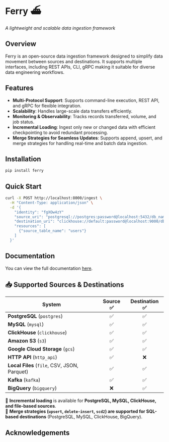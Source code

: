 # Ferry ⛴️

*A lightweight and scalable data ingestion framework*
## Overview
Ferry is an open-source data ingestion framework designed to simplify data movement between sources and destinations. 
It supports multiple interfaces, including REST APIs, CLI, gRPC making it suitable for diverse data engineering workflows.

## Features
- **Multi-Protocol Support**: Supports command-line execution, REST API, and gRPC for flexible integration.
- **Scalability**: Handles large-scale data transfers efficiently.
- **Monitoring & Observability**: Tracks records transferred, volume, and job status.
- **Incremental Loading**: Ingest only new or changed data with efficient checkpointing to avoid redundant processing.
- **Merge Strategies for Seamless Updates**: Supports append, upsert, and merge strategies for handling real-time and batch data ingestion.

## Installation
```sh
pip install ferry
```

## Quick Start
```sh
curl -X POST http://localhost:8000/ingest \
  -H "Content-Type: application/json" \
  -d '{
    "identity": "fgXOw4zY"
    "source_uri": "postgresql://postgres:password@localhost:5432/db_name",
    "destination_uri": "clickhouse://default:password@localhost:9000/db_name?http_port=8123&secure=0",
    "resources": [
      {"source_table_name": "users"}
    ]
  }'
```
## Documentation
You can view the full documentation [here](https://smalldata-ai.github.io/ferry/guides/getting-started.html).

## 📥 Supported Sources & Destinations

| System                 | Source ✅ | Destination ✅ |
|------------------------|:--------:|:-------------:|
| **PostgreSQL** (`postgres`) | ✅ | ✅ |
| **MySQL** (`mysql`) | ✅ | ✅ |
| **ClickHouse** (`clickhouse`) | ✅ | ✅ |
| **Amazon S3** (`s3`) | ✅ | ✅ |
| **Google Cloud Storage** (`gcs`) | ✅ | ✅ |
| **HTTP API** (`http_api`) | ✅ | ❌ |
| **Local Files** (`file`, CSV, JSON, Parquet) | ✅ | ✅ |
| **Kafka** (`kafka`) | ✅ | ✅ |
| **BigQuery** (`bigquery`) | ❌ | ✅ |

🔹 **Incremental loading** is available for **PostgreSQL, MySQL, ClickHouse, and file-based sources**.  
🔹 **Merge strategies (`upsert`, `delete-insert`, `scd2`) are supported for SQL-based destinations** (PostgreSQL, MySQL, ClickHouse, BigQuery).  

## Acknowledgements
